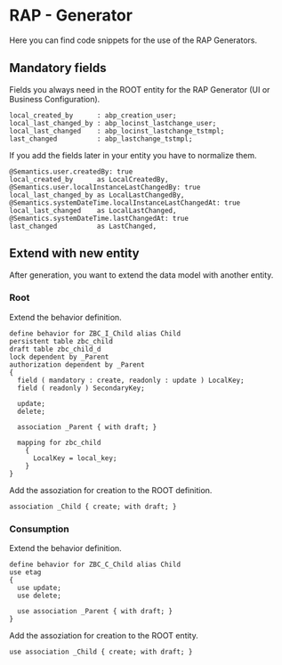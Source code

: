 # RAP - Generator

Here you can find code snippets for the use of the RAP Generators.

## Mandatory fields

Fields you always need in the ROOT entity for the RAP Generator (UI or Business Configuration).

```ABAP
local_created_by      : abp_creation_user;
local_last_changed_by : abp_locinst_lastchange_user;
local_last_changed    : abp_locinst_lastchange_tstmpl;
last_changed          : abp_lastchange_tstmpl;
```

If you add the fields later in your entity you have to normalize them.

```ABAP
@Semantics.user.createdBy: true
local_created_by      as LocalCreatedBy,
@Semantics.user.localInstanceLastChangedBy: true
local_last_changed_by as LocalLastChangedBy,
@Semantics.systemDateTime.localInstanceLastChangedAt: true
local_last_changed    as LocalLastChanged,
@Semantics.systemDateTime.lastChangedAt: true
last_changed          as LastChanged,
```

## Extend with new entity

After generation, you want to extend the data model with another entity. 

### Root

Extend the behavior definition.

```ABAP
define behavior for ZBC_I_Child alias Child
persistent table zbc_child
draft table zbc_child_d
lock dependent by _Parent
authorization dependent by _Parent
{
  field ( mandatory : create, readonly : update ) LocalKey;
  field ( readonly ) SecondaryKey;

  update;
  delete;

  association _Parent { with draft; }

  mapping for zbc_child
    {
      LocalKey = local_key;
    }
}
```

Add the assoziation for creation to the ROOT definition.

```ABAP
association _Child { create; with draft; }
```

### Consumption

Extend the behavior definition.

```ABAP
define behavior for ZBC_C_Child alias Child
use etag
{
  use update;
  use delete;

  use association _Parent { with draft; }
}
```

Add the assoziation for creation to the ROOT entity.

```ABAP
use association _Child { create; with draft; }
```
